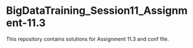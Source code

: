 # BigDataTraining_Session11_Assignment-11.3
This repository contains solutions for Assignment 11.3 and conf file.
